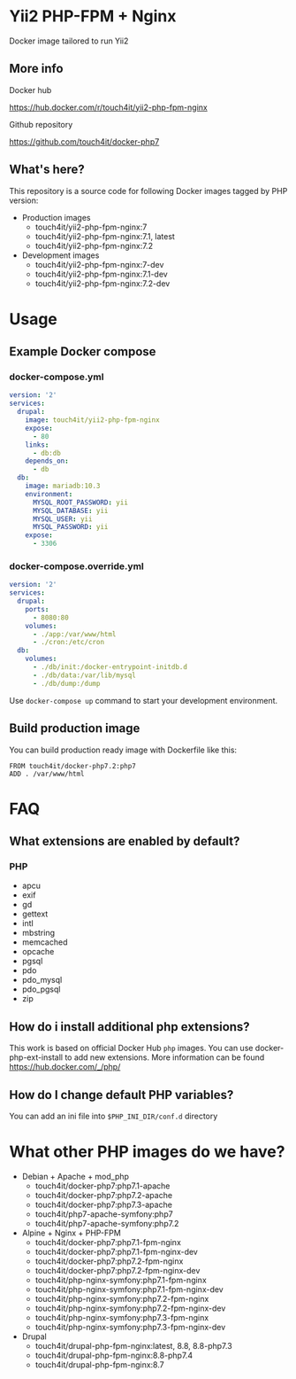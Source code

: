 # Yii2 PHP-FPM + Nginx

Docker image tailored to run Yii2

## More info

Docker hub

https://hub.docker.com/r/touch4it/yii2-php-fpm-nginx

Github repository

https://github.com/touch4it/docker-php7

## What's here?

This repository is a source code for following Docker images tagged by PHP version:

* Production images
  * touch4it/yii2-php-fpm-nginx:7
  * touch4it/yii2-php-fpm-nginx:7.1, latest
  * touch4it/yii2-php-fpm-nginx:7.2
* Development images
  * touch4it/yii2-php-fpm-nginx:7-dev
  * touch4it/yii2-php-fpm-nginx:7.1-dev
  * touch4it/yii2-php-fpm-nginx:7.2-dev

# Usage

## Example Docker compose

### docker-compose.yml

```yaml
version: '2'
services:
  drupal:
    image: touch4it/yii2-php-fpm-nginx
    expose:
      - 80
    links:
      - db:db
    depends_on:
      - db
  db:
    image: mariadb:10.3
    environment:
      MYSQL_ROOT_PASSWORD: yii
      MYSQL_DATABASE: yii
      MYSQL_USER: yii
      MYSQL_PASSWORD: yii
    expose:
      - 3306
```

### docker-compose.override.yml

```yaml
version: '2'
services:
  drupal:
    ports:
      - 8080:80
    volumes:
      - ./app:/var/www/html
      - ./cron:/etc/cron
  db:
    volumes:
      - ./db/init:/docker-entrypoint-initdb.d
      - ./db/data:/var/lib/mysql
      - ./db/dump:/dump
```

Use ```docker-compose up``` command to start your development environment.

## Build production image

You can build production ready image with Dockerfile like this:

```
FROM touch4it/docker-php7.2:php7
ADD . /var/www/html
```

# FAQ

## What extensions are enabled by default?

### PHP

* apcu
* exif
* gd
* gettext
* intl
* mbstring
* memcached
* opcache
* pgsql
* pdo
* pdo_mysql
* pdo_pgsql
* zip

## How do i install additional php extensions?
This work is based on official Docker Hub `php` images. You can use docker-php-ext-install to add new extensions. More information can be found https://hub.docker.com/_/php/

## How do I change default PHP variables?
You can add an ini file into `$PHP_INI_DIR/conf.d` directory

# What other PHP images do we have?

* Debian + Apache + mod_php
  * touch4it/docker-php7:php7.1-apache
  * touch4it/docker-php7:php7.2-apache
  * touch4it/docker-php7:php7.3-apache
  * touch4it/php7-apache-symfony:php7
  * touch4it/php7-apache-symfony:php7.2
* Alpine + Nginx + PHP-FPM
  * touch4it/docker-php7:php7.1-fpm-nginx
  * touch4it/docker-php7:php7.1-fpm-nginx-dev
  * touch4it/docker-php7:php7.2-fpm-nginx
  * touch4it/docker-php7:php7.2-fpm-nginx-dev
  * touch4it/php-nginx-symfony:php7.1-fpm-nginx
  * touch4it/php-nginx-symfony:php7.1-fpm-nginx-dev
  * touch4it/php-nginx-symfony:php7.2-fpm-nginx
  * touch4it/php-nginx-symfony:php7.2-fpm-nginx-dev
  * touch4it/php-nginx-symfony:php7.3-fpm-nginx
  * touch4it/php-nginx-symfony:php7.3-fpm-nginx-dev
* Drupal
  * touch4it/drupal-php-fpm-nginx:latest, 8.8, 8.8-php7.3
  * touch4it/drupal-php-fpm-nginx:8.8-php7.4
  * touch4it/drupal-php-fpm-nginx:8.7
